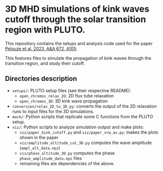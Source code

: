 # 3D MHD simulations of kink waves cutoff through the solar transition region with PLUTO.

This repository contains the setups and analysis code used for the paper [Pelouze et al. 2023, A&A 672, A105](https://doi.org/10.1051/0004-6361/202245049).

This features files to simulate the propagation of kink waves through the transition region, and study their cutoff.

## Directories description

- `setups/`: PLUTO setup files (see their respective README):
  - `open_chromos_relax_2D`: 2D flux tube relaxation
  - `open_chromos_3D`: 3D kink wave propagation
- `conversion/relax_2D_to_3D.py`: converts the output of the 2D relaxation runs to input files for the 3D simulations.
- `mock/`: Python scripts that replicate some C functions from the PLUTO setup.
- `viz/`: Python scripts to analyze simulation output and make plots:
  - `viz/paper_kink_cutoff.py` and `viz/paper_vrw_av.py`: makes the plots shown in the paper
  - `viz/amplitude_altitude_cut_3D.py` computes the wave amplitude (`ampl_alt_data.npz`)
  - `viz/phase_altitude_3D.py` computes the phase `phase_amplitude_data.npz` files
  - remaining files are dependencies of the above.
